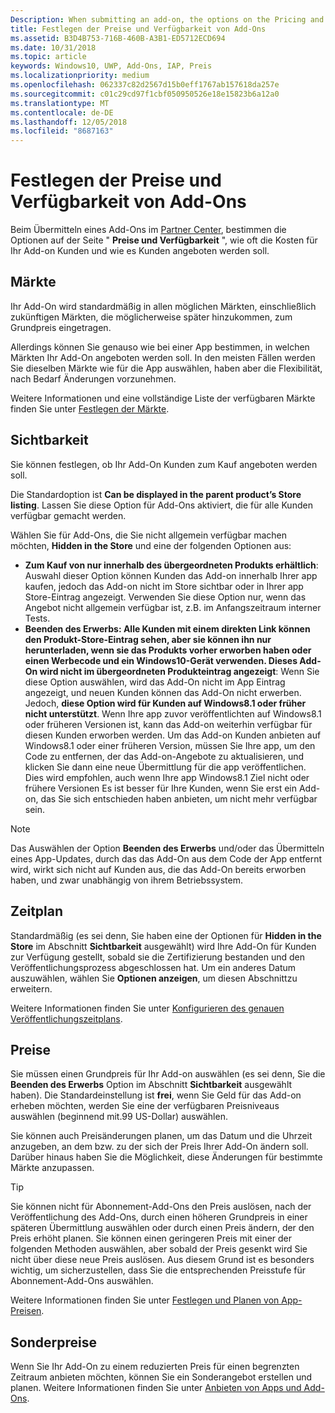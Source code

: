 ```yaml
---
Description: When submitting an add-on, the options on the Pricing and availability page determine what to charge for your add-on and how it should be offered to customers.
title: Festlegen der Preise und Verfügbarkeit von Add-Ons
ms.assetid: B3D4B753-716B-460B-A3B1-ED5712ECD694
ms.date: 10/31/2018
ms.topic: article
keywords: Windows10, UWP, Add-Ons, IAP, Preis
ms.localizationpriority: medium
ms.openlocfilehash: 062337c82d2567d15b0eff1767ab157618da257e
ms.sourcegitcommit: c01c29cd97f1cbf050950526e18e15823b6a12a0
ms.translationtype: MT
ms.contentlocale: de-DE
ms.lasthandoff: 12/05/2018
ms.locfileid: "8687163"
---
```

# <a name="set-add-on-pricing-and-availability"></a>Festlegen der Preise und Verfügbarkeit von Add-Ons

Beim Übermitteln eines Add-Ons im [Partner Center](https://partner.microsoft.com/dashboard), bestimmen die Optionen auf der Seite " **Preise und Verfügbarkeit** ", wie oft die Kosten für Ihr Add-on Kunden und wie es Kunden angeboten werden soll.

## <a name="markets"></a>Märkte

Ihr Add-On wird standardmäßig in allen möglichen Märkten, einschließlich zukünftigen Märkten, die möglicherweise später hinzukommen, zum Grundpreis eingetragen.

Allerdings können Sie genauso wie bei einer App bestimmen, in welchen Märkten Ihr Add-On angeboten werden soll. In den meisten Fällen werden Sie dieselben Märkte wie für die App auswählen, haben aber die Flexibilität, nach Bedarf Änderungen vorzunehmen. 

Weitere Informationen und eine vollständige Liste der verfügbaren Märkte finden Sie unter [Festlegen der Märkte](define-pricing-and-market-selection.md).

## <a name="visibility"></a>Sichtbarkeit

Sie können festlegen, ob Ihr Add-On Kunden zum Kauf angeboten werden soll. 

Die Standardoption ist **Can be displayed in the parent product’s Store listing**. Lassen Sie diese Option für Add-Ons aktiviert, die für alle Kunden verfügbar gemacht werden. 

Wählen Sie für Add-Ons, die Sie nicht allgemein verfügbar machen möchten, **Hidden in the Store** und eine der folgenden Optionen aus:

-   **Zum Kauf von nur innerhalb des übergeordneten Produkts erhältlich**: Auswahl dieser Option können Kunden das Add-on innerhalb Ihrer app kaufen, jedoch das Add-on nicht im Store sichtbar oder in Ihrer app Store-Eintrag angezeigt. Verwenden Sie diese Option nur, wenn das Angebot nicht allgemein verfügbar ist, z.B. im Anfangszeitraum interner Tests.
-   **Beenden des Erwerbs: Alle Kunden mit einem direkten Link können den Produkt-Store-Eintrag sehen, aber sie können ihn nur herunterladen, wenn sie das Produkts vorher erworben haben oder einen Werbecode und ein Windows10-Gerät verwenden. Dieses Add-On wird nicht im übergeordneten Produkteintrag angezeigt**: Wenn Sie diese Option auswählen, wird das Add-On nicht im App Eintrag angezeigt, und neuen Kunden können das Add-On nicht erwerben. Jedoch, **diese Option wird für Kunden auf Windows8.1 oder früher nicht unterstützt**. Wenn Ihre app zuvor veröffentlichten auf Windows8.1 oder früheren Versionen ist, kann das Add-on weiterhin verfügbar für diesen Kunden erworben werden. Um das Add-on Kunden anbieten auf Windows8.1 oder einer früheren Version, müssen Sie Ihre app, um den Code zu entfernen, der das Add-on-Angebote zu aktualisieren, und klicken Sie dann eine neue Übermittlung für die app veröffentlichen. Dies wird empfohlen, auch wenn Ihre app Windows8.1 Ziel nicht oder frühere Versionen Es ist besser für Ihre Kunden, wenn Sie erst ein Add-on, das Sie sich entschieden haben anbieten, um nicht mehr verfügbar sein.
    
 > [!NOTE] 
 > Das Auswählen der Option **Beenden des Erwerbs** und/oder das Übermitteln eines App-Updates, durch das das Add-On aus dem Code der App entfernt wird, wirkt sich nicht auf Kunden aus, die das Add-On bereits erworben haben, und zwar unabhängig von ihrem Betriebssystem.


## <a name="schedule"></a>Zeitplan

Standardmäßig (es sei denn, Sie haben eine der Optionen für **Hidden in the Store** im Abschnitt **Sichtbarkeit** ausgewählt) wird Ihre Add-On für Kunden zur Verfügung gestellt, sobald sie die Zertifizierung bestanden und den Veröffentlichungsprozess abgeschlossen hat. Um ein anderes Datum auszuwählen, wählen Sie **Optionen anzeigen**, um diesen Abschnittzu erweitern. 

Weitere Informationen finden Sie unter [Konfigurieren des genauen Veröffentlichungszeitplans](configure-precise-release-scheduling.md).


## <a name="pricing"></a>Preise

Sie müssen einen Grundpreis für Ihr Add-on auswählen (es sei denn, Sie die **Beenden des Erwerbs** Option im Abschnitt **Sichtbarkeit** ausgewählt haben). Die Standardeinstellung ist **frei**, wenn Sie Geld für das Add-on erheben möchten, werden Sie eine der verfügbaren Preisniveaus auswählen (beginnend mit.99 US-Dollar) auswählen.

Sie können auch Preisänderungen planen, um das Datum und die Uhrzeit anzugeben, an dem bzw. zu der sich der Preis Ihrer Add-On ändern soll. Darüber hinaus haben Sie die Möglichkeit, diese Änderungen für bestimmte Märkte anzupassen. 

> [!TIP]
> Sie können nicht für Abonnement-Add-Ons den Preis auslösen, nach der Veröffentlichung des Add-Ons, durch einen höheren Grundpreis in einer späteren Übermittlung auswählen oder durch einen Preis ändern, der den Preis erhöht planen. Sie können einen geringeren Preis mit einer der folgenden Methoden auswählen, aber sobald der Preis gesenkt wird Sie nicht über diese neue Preis auslösen. Aus diesem Grund ist es besonders wichtig, um sicherzustellen, dass Sie die entsprechenden Preisstufe für Abonnement-Add-Ons auswählen. 

Weitere Informationen finden Sie unter [Festlegen und Planen von App-Preisen](set-and-schedule-app-pricing.md).


## <a name="sale-pricing"></a>Sonderpreise

Wenn Sie Ihr Add-On zu einem reduzierten Preis für einen begrenzten Zeitraum anbieten möchten, können Sie ein Sonderangebot erstellen und planen. Weitere Informationen finden Sie unter [Anbieten von Apps und Add-Ons](put-apps-and-add-ons-on-sale.md).



